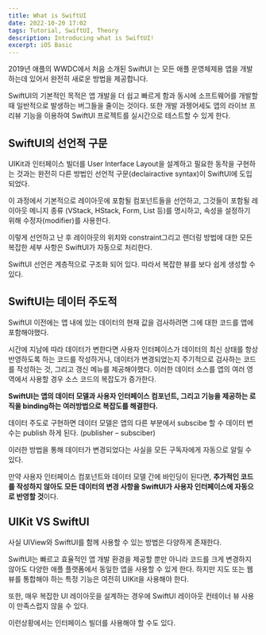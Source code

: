 ```yaml
---
title: What is SwiftUI
date: 2022-10-20 17:02
tags: Tutorial, SwiftUI, Theory
description: Introducing what is SwiftUI!
excerpt: iOS Basic
---
```



2019년 애플의 WWDC에서 처음 소개된 SwiftUI 는 모든 애플 운영체제용 앱을 개발하는데 있어서 완전히 새로운 방법을 제공합니다.

SwiftUI의 기본적인 목적은 앱 개발을 더 쉽고 빠르게 함과 동시에 소프트웨어를 개발할 때 일반적으로 발생하는 버그들을 줄이는 것이다. 또한 개발 과젱어세도 앱의 라이브 프리뷰 기능을 이용하여 SwiftUI 프로젝트를 실시간으로 테스트할 수 있게 한다.

## SwiftUI의 선언적 구문

UIKit과 인터페이스 빌더를 User Interface Layout을 설계하고 필요한 동작을 구현하는 것과는 완전히 다른 방법인 선언적 구문(declairactive syntax)이 SwiftUI에 도입되었다.

이 과정에서 기본적으로 레이아웃에 포함될 컴포넌트들을 선언하고, 그것들이 포함될 레이아웃 메니지 종류 (VStack, HStack, Form, List 등)를 명시하고, 속성을 설정하기 위해 수정자(modifier)를 사용한다.

이렇게 선언하고 난 후 레이아웃의 위치와 constraint그리고 렌더링 방법에 대한 모든 복잡한 세부 사항은 SwiftUI가 자동으로 처리한다.

SwiftUI 선언은 계층적으로 구조화 되어 있다. 따라서 복잡한 뷰를 보다 쉽게 생성할 수 있다.

## SwiftUI는 데이터 주도적

SwiftUI 이전에는 앱 내에 있는 데이터의 현재 값을 검사하려면 그에 대한 코드를 앱에 포함해야했다.

시간에 지남에 따라 데이터가 변한다면 사용자 인터페이스가 데이터의 최신 상태를 항상 반영하도록 하는 코드를 작성하거나, 데이터가 변경되었는지 주기적으로 검사하는 코드를 작성하는 것, 그리고 갱신 메뉴를 제공해야했다. 이러한 데이터 소스를 앱의 여러 영역에서 사용할 경우 소스 코드의 복잡도가 증가한다.

**SwiftUI는 앱의 데이터 모델과 사용자 인터페이스 컴포넌트, 그리고 기능을 제공하는 로직을 binding하는 여러방법으로 복잡도를 해결한다.**

데이터 주도로 구현하면 데이터 모델은 앱의 다른 부분에서 subscibe 할 수 데이터 변수는 publish 하게 된다. (publisher – subsciber)

이러한 방법을 통해 데이터가 변경되었다는 사실을 모든 구독자에게 자동으로 알릴 수 있다.

만약 사용자 인터페이스 컴포넌트와 데이터 모델 간에 바인딩이 된다면, **추가적인 코드를 작성하지 않아도 모든 데이터의 변경 사항을 SwiftUI가 사용자 인터페이스에 자동으로 반영할 것**이다.

## UIKit VS SwiftUI

사실 UIView와 SwiftUI를 함께 사용할 수 있는 방법은 다양하게 존재한다.

SwiftUI는 빠르고 효율적인 앱 개발 환경을 제공할 뿐만 아니라 코드를 크게 변경하지 않아도 다양한 애플 플랫폼에서 동일한 앱을 사용할 수 있게 한다. 하지만 지도 또는 웹 뷰를 통합해야 하는 특정 기능은 여전히 UIKit을 사용해야 한다.

또한, 매우 복잡한 UI 레이아웃을 설계하는 경우에 SwiftUI 레이아웃 컨테이너 뷰 사용이 만족스럽지 않을 수 있다.

이런상황에서는 인터페이스 빌더를 사용해야 할 수도 있다.
